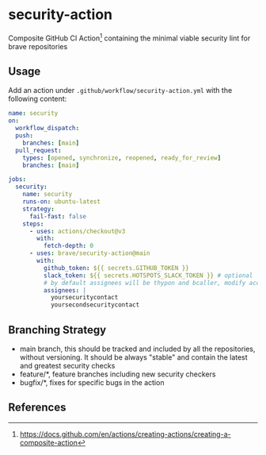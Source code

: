 # security-action

Composite GitHub CI Action[^1] containing the minimal viable security lint for brave repositories

## Usage

Add an action under `.github/workflow/security-action.yml` with the following content:

```yml
name: security
on:
  workflow_dispatch:
  push:
    branches: [main]
  pull_request:
    types: [opened, synchronize, reopened, ready_for_review]
    branches: [main]

jobs:
  security:
    name: security
    runs-on: ubuntu-latest
    strategy:
      fail-fast: false
    steps:
      - uses: actions/checkout@v3
        with:
          fetch-depth: 0
      - uses: brave/security-action@main
        with:
          github_token: ${{ secrets.GITHUB_TOKEN }}
          slack_token: ${{ secrets.HOTSPOTS_SLACK_TOKEN }} # optional
          # by default assignees will be thypon and bcaller, modify accordingly
          assignees: |
            yoursecuritycontact
            yoursecondsecuritycontact
```

## Branching Strategy

- main branch, this should be tracked and included by all the repositories, without versioning. It should be always "stable" and contain the latest and greatest security checks
- feature/*, feature branches including new security checkers
- bugfix/*, fixes for specific bugs in the action

## References

[^1]: https://docs.github.com/en/actions/creating-actions/creating-a-composite-action
